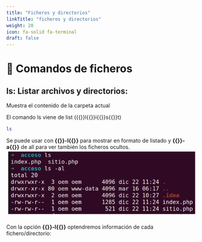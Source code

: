```yaml
---
title: "Ficheros y directorios"
linkTitle: "ficheros y directorios"
weight: 20
icon: fa-solid fa-terminal
draft: false    
---
```


# :page_facing_up: Comandos de ficheros
## ls: Listar archivos y directorios:
Muestra el contenido de la carpeta actual

El comando ls viene de list ({{<color>}}l{{</color>}}i{{<color>}}s{{</color>}}t)

```bash
ls
```
Se puede usar con __{{<color>}}-l{{</color>}}__ para mostrar en formato de listado y __{{<color>}}-a{{</color>}}__ de all para ver
también los ficheros ocultos. 
![img.png](img.png)

Con la opción __{{<color>}}-l{{</color>}}__ optendremos información de cada fichero/directorio: